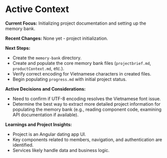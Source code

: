 # Active Context

**Current Focus:** Initializing project documentation and setting up the memory bank.

**Recent Changes:**  None yet - project initialization.

**Next Steps:**

- Create the `memory-bank` directory.
- Create and populate the core memory bank files (`projectbrief.md`, `productContext.md`, etc.).
- Verify correct encoding for Vietnamese characters in created files.
- Begin populating `progress.md` with initial project status.

**Active Decisions and Considerations:**

- Need to confirm if UTF-8 encoding resolves the Vietnamese font issue.
- Determine the best way to extract more detailed project information for populating the memory bank (e.g., reading component code, examining API documentation if available).

**Learnings and Project Insights:**

- Project is an Angular dating app UI.
- Key components related to members, navigation, and authentication are identified.
- Services likely handle data and business logic.
